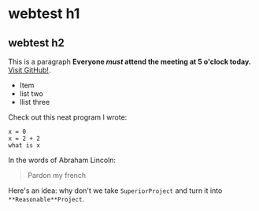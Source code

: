 # webtest h1

## webtest h2

This is a paragraph **Everyone _must_ attend the meeting at 5 o'clock today.** [Visit GitHub!](www.github.com).

* Item
* list two
* llist three

Check out this neat program I wrote:

```
x = 0
x = 2 + 2
what is x
```

In the words of Abraham Lincoln:

> Pardon my french

Here's an idea: why don't we take `SuperiorProject` and turn it into `**Reasonable**Project`.
